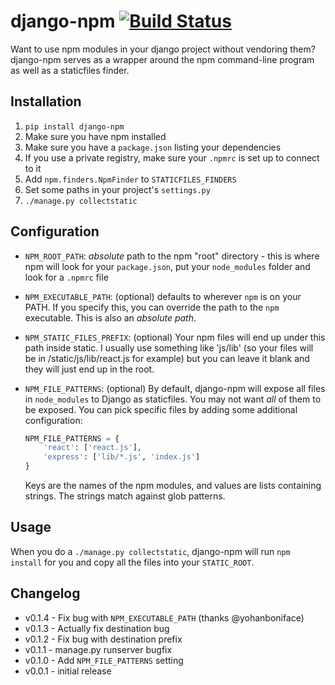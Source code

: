 # django-npm [![Build Status](https://travis-ci.org/kevin1024/django-npm.svg?branch=master)](https://travis-ci.org/kevin1024/django-npm)

Want to use npm modules in your django project without vendoring them? django-npm serves as a wrapper around the npm command-line program as well as a staticfiles finder.

## Installation

1. `pip install django-npm`
2. Make sure you have npm installed
3. Make sure you have a `package.json` listing your dependencies
4. If you use a private registry, make sure your `.npmrc` is set up to connect to it
5. Add `npm.finders.NpmFinder` to `STATICFILES_FINDERS`
6. Set some paths in your project's `settings.py`
7. `./manage.py collectstatic`

## Configuration


 * `NPM_ROOT_PATH`: *absolute* path to the npm "root" directory - this is where npm will look for your `package.json`, put your `node_modules` folder and look for a `.npmrc` file
 * `NPM_EXECUTABLE_PATH`: (optional) defaults to wherever `npm` is on your PATH.  If you specify this, you can override the path to the `npm` executable.  This is also an *absolute path*.
 * `NPM_STATIC_FILES_PREFIX`: (optional) Your npm files will end up under this path inside static.  I usually use something like 'js/lib' (so your files will be in /static/js/lib/react.js for example) but you can leave it blank and they will just end up in the root.
 * `NPM_FILE_PATTERNS`: (optional) By default, django-npm will expose all files in `node_modules` to Django as staticfiles.  You may not want *all* of them to be exposed.  You can pick specific files by adding some additional configuration:

    ```python
    NPM_FILE_PATTERNS = {
        'react': ['react.js'],
        'express': ['lib/*.js', 'index.js']
    }
    ```

    Keys are the names of the npm modules, and values are lists containing strings.  The strings match against glob patterns.

## Usage

When you do a `./manage.py collectstatic`, django-npm will run `npm install` for you and copy all the files into your `STATIC_ROOT`.

## Changelog

* v0.1.4 - Fix bug with `NPM_EXECUTABLE_PATH` (thanks @yohanboniface)
* v0.1.3 - Actually fix destination bug
* v0.1.2 - Fix bug with destination prefix
* v0.1.1 - manage.py runserver bugfix
* v0.1.0 - Add `NPM_FILE_PATTERNS` setting
* v0.0.1 - initial release
